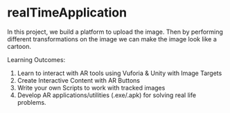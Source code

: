 # realTimeApplication
In this project, we build a platform to upload the image. Then by performing different transformations on the image we can make the image look like a cartoon.

Learning Outcomes:
1. Learn to interact with AR tools using Vuforia & Unity with Image Targets
2. Create Interactive Content with AR Buttons
3. Write your own Scripts to work with tracked images
4. Develop AR applications/utilities (.exe/.apk) for solving real life problems.
